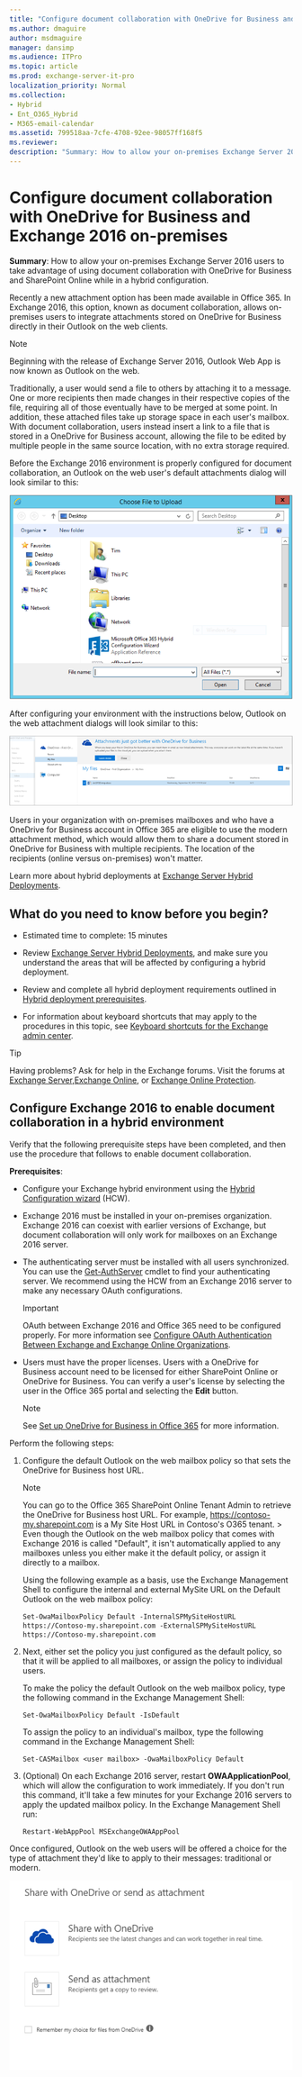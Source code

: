 ```yaml
---
title: "Configure document collaboration with OneDrive for Business and Exchange 2016 on-premises"
ms.author: dmaguire
author: msdmaguire
manager: dansimp
ms.audience: ITPro
ms.topic: article
ms.prod: exchange-server-it-pro
localization_priority: Normal
ms.collection:
- Hybrid
- Ent_O365_Hybrid
- M365-email-calendar
ms.assetid: 799518aa-7cfe-4708-92ee-98057ff168f5
ms.reviewer: 
description: "Summary: How to allow your on-premises Exchange Server 2016 users to take advantage of using document collaboration with OneDrive for Business and SharePoint Online while in a hybrid configuration."
---
```


# Configure document collaboration with OneDrive for Business and Exchange 2016 on-premises

 **Summary**: How to allow your on-premises Exchange Server 2016 users to take advantage of using document collaboration with OneDrive for Business and SharePoint Online while in a hybrid configuration.

Recently a new attachment option has been made available in Office 365. In Exchange 2016, this option, known as document collaboration, allows on-premises users to integrate attachments stored on OneDrive for Business directly in their Outlook on the web clients.

> [!NOTE]
> Beginning with the release of Exchange Server 2016, Outlook Web App is now known as Outlook on the web.

Traditionally, a user would send a file to others by attaching it to a message. One or more recipients then made changes in their respective copies of the file, requiring all of those eventually have to be merged at some point. In addition, these attached files take up storage space in each user's mailbox. With document collaboration, users instead insert a link to a file that is stored in a OneDrive for Business account, allowing the file to be edited by multiple people in the same source location, with no extra storage required.

Before the Exchange 2016 environment is properly configured for document collaboration, an Outlook on the web user's default attachments dialog will look similar to this:

![traditional attachment dialog](../media/f8c74d70-42f9-48c6-b263-ce6cef8591a8.png)

After configuring your environment with the instructions below, Outlook on the web attachment dialogs will look similar to this:

![attachment dialog with modern attachments enabled](../media/89eeae65-ce3a-4c47-b57e-db734a1de95b.png)

Users in your organization with on-premises mailboxes and who have a OneDrive for Business account in Office 365 are eligible to use the modern attachment method, which would allow them to share a document stored in OneDrive for Business with multiple recipients. The location of the recipients (online versus on-premises) won't matter.

Learn more about hybrid deployments at [Exchange Server Hybrid Deployments](../exchange-hybrid.md).

## What do you need to know before you begin?

- Estimated time to complete: 15 minutes

- Review [Exchange Server Hybrid Deployments](../exchange-hybrid.md), and make sure you understand the areas that will be affected by configuring a hybrid deployment.

- Review and complete all hybrid deployment requirements outlined in [Hybrid deployment prerequisites](../hybrid-deployment-prerequisites.md).

- For information about keyboard shortcuts that may apply to the procedures in this topic, see [Keyboard shortcuts for the Exchange admin center](https://docs.microsoft.com/Exchange/accessibility/keyboard-shortcuts-in-admin-center).

> [!TIP]
> Having problems? Ask for help in the Exchange forums. Visit the forums at [Exchange Server](https://go.microsoft.com/fwlink/p/?linkId=60612),[Exchange Online](https://go.microsoft.com/fwlink/p/?linkId=267542), or [Exchange Online Protection](https://go.microsoft.com/fwlink/p/?linkId=285351).

## Configure Exchange 2016 to enable document collaboration in a hybrid environment

Verify that the following prerequisite steps have been completed, and then use the procedure that follows to enable document collaboration.

**Prerequisites**:

- Configure your Exchange hybrid environment using the [Hybrid Configuration wizard](../hybrid-configuration-wizard.md) (HCW).

- Exchange 2016 must be installed in your on-premises organization. Exchange 2016 can coexist with earlier versions of Exchange, but document collaboration will only work for mailboxes on an Exchange 2016 server.

- The authenticating server must be installed with all users synchronized. You can use the [Get-AuthServer](http://technet.microsoft.com/library/077acd5a-7af0-48f8-bc68-123aef416a93.aspx) cmdlet to find your authenticating server. We recommend using the HCW from an Exchange 2016 server to make any necessary OAuth configurations.

    > [!IMPORTANT]
    > OAuth between Exchange 2016 and Office 365 need to be configured properly. For more information see [Configure OAuth Authentication Between Exchange and Exchange Online Organizations](http://technet.microsoft.com/library/f703e153-98e2-4268-8a6e-07a86b0a1d22.aspx).

- Users must have the proper licenses. Users with a OneDrive for Business account need to be licensed for either SharePoint Online or OneDrive for Business. You can verify a user's license by selecting the user in the Office 365 portal and selecting the **Edit** button.

    > [!NOTE]
    > See [Set up OneDrive for Business in Office 365](https://go.microsoft.com/fwlink/p/?LinkId=627455) for more information.

Perform the following steps:

1. Configure the default Outlook on the web mailbox policy so that sets the OneDrive for Business host URL.

   > [!NOTE]
   > You can go to the Office 365 SharePoint Online Tenant Admin to retrieve the OneDrive for Business host URL. For example, https://contoso-my.sharepoint.com is a My Site Host URL in Contoso's O365 tenant. > Even though the Outlook on the web mailbox policy that comes with Exchange 2016 is called "Default", it isn't automatically applied to any mailboxes unless you either make it the default policy, or assign it directly to a mailbox.

   Using the following example as a basis, use the Exchange Management Shell to configure the internal and external MySite URL on the Default Outlook on the web mailbox policy:

   ```
   Set-OwaMailboxPolicy Default -InternalSPMySiteHostURL https://Contoso-my.sharepoint.com -ExternalSPMySiteHostURL https://Contoso-my.sharepoint.com
   ```

2. Next, either set the policy you just configured as the default policy, so that it will be applied to all mailboxes, or assign the policy to individual users.

   To make the policy the default Outlook on the web mailbox policy, type the following command in the Exchange Management Shell:

   ```
   Set-OwaMailboxPolicy Default -IsDefault
   ```

   To assign the policy to an individual's mailbox, type the following command in the Exchange Management Shell:

   ```
   Set-CASMailbox <user mailbox> -OwaMailboxPolicy Default
   ```

3. (Optional) On each Exchange 2016 server, restart **OWAApplicationPool**, which will allow the configuration to work immediately. If you don't run this command, it'll take a few minutes for your Exchange 2016 servers to apply the updated mailbox policy. In the Exchange Management Shell run:

   ```
   Restart-WebAppPool MSExchangeOWAAppPool
   ```

Once configured, Outlook on the web users will be offered a choice for the type of attachment they'd like to apply to their messages: traditional or modern.

![attachment options dialog, Share with OneDrive or Send as attachment](../media/7d2f27c2-3638-479a-a577-029ac61e7d95.png)

